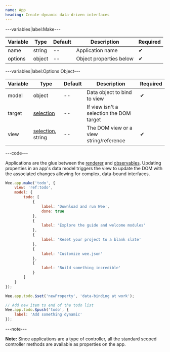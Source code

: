 ```yaml
---
name: App
heading: Create dynamic data-driven interfaces
---
```


---variables|label:Make---

| Variable | Type | Default | Description | Required |
| -- | -- | -- | -- | -- |
| name | string | -- | Application name | ✔ |
| options | object | -- | Object properties below | ✔ |

---variables|label:Options Object---

| Variable | Type | Default | Description | Required |
| -- | -- | -- | -- | -- |
| model | object | -- | Data object to bind to view | ✔ |
| target | [selection](/script#selection) | -- | If view isn't a selection the DOM target ||
| view | [selection](/script#selection), string | -- | The DOM view or a view string/reference | ✔ |

---code---

Applications are the glue between the [renderer](#render) and [observables](/script/core#observe).
Updating properties in an app's data model triggers the view to update the DOM with the associated
changes allowing for complex, data-bound interfaces.

```javascript
Wee.app.make('todo', {
	view: 'ref:todo',
	model: {
		todo: [
			{
				label: 'Download and run Wee',
				done: true
			},
			{
				label: 'Explore the guide and welcome modules'
			},
			{
				label: 'Reset your project to a blank slate'
			},
			{
				label: 'Customize wee.json'
			},
			{
				label: 'Build something incredible'
			}
		]
	}
});
```

```javascript
Wee.app.todo.$set('newProperty', 'data-binding at work'); 

// Add new item to end of the todo list
Wee.app.todo.$push('todo', {
	label: 'Add something dynamic'
});
```

---note---

**Note:** Since applications are a type of controller, all the standard scoped controller methods are available as properties on the app.